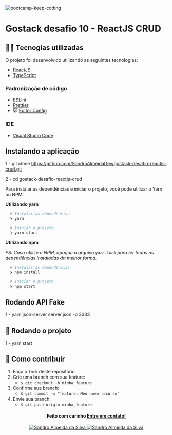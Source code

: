 ![bootcamp-keep-coding](https://user-images.githubusercontent.com/58606794/80931247-e2503080-8d8e-11ea-81c7-67ca728fb2a1.png)


# Gostack desafio 10 - ReactJS CRUD

## 👨‍💻️ Tecnogias utilizadas

O projeto foi desenvolvido utilizando as seguintes tecnologias:

- [ReactJS](https://pt-br.reactjs.org/)
- [TypeScript](https://www.typescriptlang.org/)


### Padronização de código

  - [ESLint](https://eslint.org/)
  - [Prettier](https://prettier.io/)
  - :mouse: [Editor Config](https://editorconfig.org/)

### IDE

  - [Visual Studio Code](https://code.visualstudio.com/)

## Instalando a aplicação
1 - git clone https://github.com/SandroAlmeidaDev/gostack-desafio-reactjs-crud.git

2 - cd gostack-desafio-reactjs-crud

Para instalar as dependências e iniciar o projeto, você pode utilizar o Yarn ou NPM:

**Utilizando yarn**

```bash
  # Instalar as dependências
  ❯ yarn

  # Iniciar o projeto
  ❯ yarn start
```

**Utilizando npm**

*PS: Caso utilize o NPM, apaque o arquivo `yarn.lock` para ter todas as dependências instaladas da melhor forma.*

```bash
  # Instalar as dependências
  ❯ npm install

  # Iniciar o projeto
  ❯ npm start
```

## Rodando API Fake

1 - yarn json-server server.json -p 3333

## 🚀️ Rodando o projeto
1 - yarn start

## 🤔️ Como contribuir

1. Faça o `fork` deste repositório
2. Crie uma branch com sua feature:
   - `$ git checkout -b minha_feature`
3. Confirme sua branch:
   - `$ git commit -m "feature: Meu novo recurso"`
4. Envie sua branch:
   - `$ git push origin minha_feature`


<h4 align="center">
  Feito com carinho <a href="mailto:sandro.almeida.silva17@gmail.com">Entre em contato!</a>
</h4>
<p align="center">
  <a href="https://www.linkedin.com/in/sandro-almeida-09664513a/">
    <img alt="Sandro Almeida da Silva" src="https://img.shields.io/badge/sandro-almeida-09664513a?style=flat&logoColor=white&logo=linkedin">
  <a href="https://twitter.com/jerpbtu">
    <img alt="Sandro Almeida da Silva" src="https://img.shields.io/twitter/follow/sanndro?style=flat&logoColor=white&logo=Twitter">
  </a>
</p>
